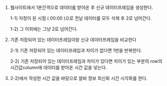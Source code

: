 1. 웹사이트에서 1분간격으로 데이터를 받아온 후 신규 데이터프레임을 생성한다.
    
    1-1) 자정이 된 시점 ( 00:00 )으로 전날 데이터를 모두 삭제 후 2로 넘어간다.
    
    1-2) 그 이외에는 그냥 2로 넘어간다.


2. 기존 저장되어 있는 데이터프레임이랑 신규 데이터프레임을 비교한다

  
   2-1) 기존 저장되어 있는 데이터프레임과 차이가 없다면 1번을 반복한다.

   2-2) 기존 저장되어 있는 데이터프레임과 차이가 있다면 차이가 있는 부분의 row의 시간값column에 데이터를 받아온 시간 값을 넣는다.



3. 2-2)에서 작성한 시간 값을 바탕으로 알바 정보 최신화 시간 시각화를 한다.